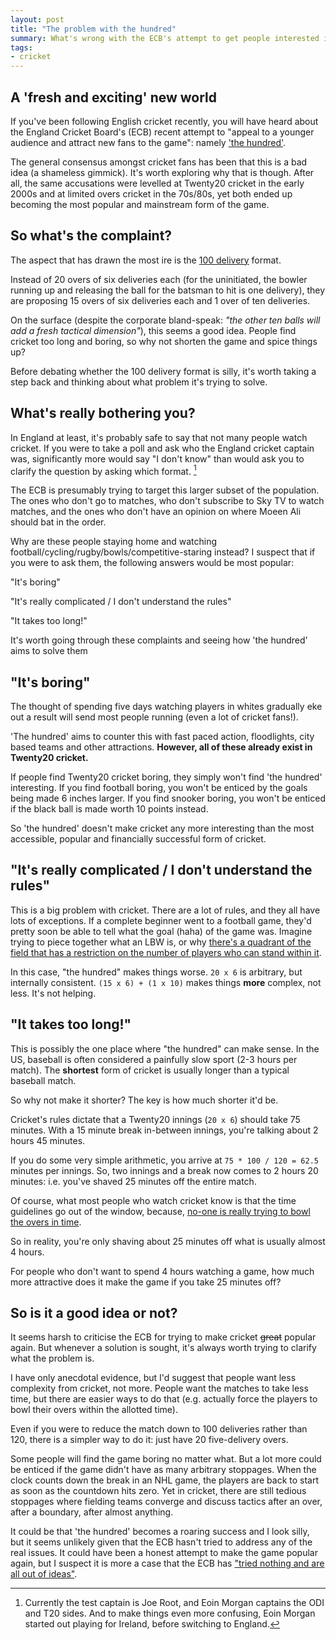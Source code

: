 ```yaml
---
layout: post
title: "The problem with the hundred"
summary: What's wrong with the ECB's attempt to get people interested in cricket?
tags:
- cricket
---
```


## A 'fresh and exciting' new world

If you've been following English cricket recently, you will have heard about the England Cricket
Board's (ECB) recent attempt to "appeal to a younger audience and attract new fans to the game":
namely
['the hundred'](https://www.theguardian.com/sport/2018/apr/19/ecb-unveil-plans-100-ball-domestic-cricket-tournament).

The general consensus amongst cricket fans has been that this is a bad idea (a shameless gimmick).
It's worth exploring why that is though.
After all, the same accusations were levelled at Twenty20 cricket in
the early 2000s and at limited overs cricket in the 70s/80s, yet both ended up becoming the most
popular and mainstream form of the game.


## So what's the complaint?

The aspect that has drawn the most ire is the
[100 delivery](https://www.ecb.co.uk/news/668162/ecb-presents-100-ball-domestic-game-for-men-and-women)
format.

Instead of 20 overs of six deliveries each (for the uninitiated, the bowler running up and
releasing the ball for the batsman to hit is one delivery), they are proposing 15 overs of six
deliveries each and 1 over of ten deliveries.

On the surface (despite the corporate bland-speak: _"the other ten balls will add a fresh tactical
dimension"_), this seems a good idea. People find cricket too long and boring, so why not shorten
the game and spice things up?

Before debating whether the 100 delivery format is silly, it's worth taking a step back and
thinking about what problem it's trying to solve.


## What's really bothering you?

In England at least, it's probably safe to say that not many people watch cricket.
If you were to take a poll and ask who the England cricket captain was, significantly more would
say "I don't know" than would ask you to clarify the question by asking which format. [^1]

[^1]: Currently the test captain is Joe Root, and Eoin Morgan captains the ODI and T20 sides. And to make things even more confusing, Eoin Morgan started out playing for Ireland, before switching to England.

The ECB is presumably trying to target this larger subset of the population. The ones who don't go
to matches, who don't subscribe to Sky TV to watch matches, and the ones who don't have an opinion
on where Moeen Ali should bat in the order.

Why are these people staying home and watching football/cycling/rugby/bowls/competitive-staring
instead? I suspect that if you were to ask them, the following answers would be most popular:

"It's boring"

"It's really complicated / I don't understand the rules"

"It takes too long!"

It's worth going through these complaints and seeing how 'the hundred' aims to solve them


## "It's boring"

The thought of spending five days watching players in whites gradually eke out a result will send
most people running (even a lot of cricket fans!).

'The hundred' aims to counter this with fast paced action, floodlights, city based teams and
other attractions. __However, all of these already exist in Twenty20 cricket.__

If people find Twenty20 cricket boring, they simply won't find 'the hundred' interesting. If you
find football boring, you won't be enticed by the goals being made 6 inches larger. If you find
snooker boring, you won't be enticed if the black ball is made worth 10 points instead.

So 'the hundred' doesn't make cricket any more interesting than the most accessible, popular and
financially successful form of cricket.


## "It's really complicated / I don't understand the rules"

This is a big problem with cricket. There are a lot of rules, and they all have lots of
exceptions. If a complete beginner went to a football game, they'd pretty soon be able to tell
what the goal (haha) of the game was. Imagine trying to piece together what an LBW is, or why
[there's a quadrant of the field that has a restriction on the number of players who can stand within it](https://en.wikipedia.org/wiki/Bodyline#Changes_to_the_laws_of_cricket).

In this case, "the hundred" makes things worse. `20 x 6` is arbitrary, but internally
consistent. `(15 x 6) + (1 x 10)` makes things __more__ complex, not less. It's not helping.


## "It takes too long!"

This is possibly the one place where "the hundred" can make sense. In the US, baseball is often
considered a painfully slow sport (2-3 hours per match). The __shortest__ form of cricket is
usually longer than a typical baseball match.

So why not make it shorter? The key is how much shorter it'd be.

Cricket's rules dictate that a Twenty20 innings (`20 x 6`) should take 75 minutes. With a 15 minute
break in-between innings, you're talking about 2 hours 45 minutes.

If you do some very simple arithmetic, you arrive at `75 * 100 / 120 = 62.5` minutes per innings.
So, two innings and a break now comes to 2 hours 20 minutes: i.e. you've shaved 25 minutes off the
entire match.

Of course, what most people who watch cricket know is that the time guidelines go out of the
window, because,
[no-one is really trying to bowl the overs in time](http://www.espncricinfo.com/magazine/content/story/823765.html).

So in reality, you're only shaving about 25 minutes off what is usually almost 4 hours.

For people who don't want to spend 4 hours watching a game, how much more attractive does it make
the game if you take 25 minutes off?


## So is it a good idea or not?

It seems harsh to criticise the ECB for trying to make cricket ~~great~~ popular again. But whenever
a solution is sought, it's always worth trying to clarify what the problem is.

I have only anecdotal evidence, but I'd suggest that people want less complexity from cricket, not
more. People want the matches to take less time, but there are easier ways to do that (e.g.
actually force the players to bowl their overs within the allotted time).

Even if you were to reduce the match down to 100 deliveries rather than 120, there is a simpler
way to do it: just have 20 five-delivery overs.

Some people will find the game boring no matter what. But a lot more could be enticed if the game
didn't have as many arbitrary stoppages. When the clock counts down the break in an NHL game, the
players are back to start as soon as the countdown hits zero. Yet in cricket, there are still
tedious stoppages where fielding teams converge and discuss tactics after an over, after a
boundary, after almost anything.

It could be that 'the hundred' becomes a roaring success and I look silly, but it seems unlikely
given that the ECB hasn't tried to address any of the real issues. It could have been a honest
attempt to make the game popular again, but I suspect it is more a case that the ECB has
["tried nothing and are all out of ideas"](https://www.youtube.com/watch?v=lkKwyjsJGxk#t=34s).
